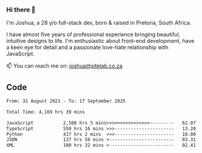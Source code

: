 ### Hi there 👋

I'm Joshua, a 28 y/o full-stack dev, born & raised in Pretoria, South Africa. 

I have almost five years of professional experience bringing beautiful, intuitive designs to life. I'm enthusiastic about front-end development, have a keen eye for detail and a passionate love-hate relationship with JavaScript.

📫 You can reach me on: joshua@sitelab.co.za

## **Code**

<!--START_SECTION:waka-->

```txt
From: 31 August 2021 - To: 17 September 2025

Total Time: 4,169 hrs 39 mins

JavaScript           2,588 hrs 5 mins>>>>>>>>>>>>>>>>---------   62.07 %
TypeScript           550 hrs 16 mins >>>----------------------   13.20 %
Python               417 hrs 2 mins  >>>----------------------   10.00 %
JSON                 137 hrs 56 mins >------------------------   03.31 %
XML                  100 hrs 32 mins >------------------------   02.41 %
```

<!--END_SECTION:waka-->
